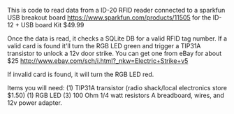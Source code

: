 This is code to read data from a ID-20 RFID reader connected to a sparkfun USB breakout board
https://www.sparkfun.com/products/11505 for the ID-12 + USB board Kit $49.99

Once the data is read, it checks a SQLite DB for a valid RFID tag number. If a valid card is 
found it'll turn the RGB LED green and trigger a TIP31A transistor to unlock a 12v door strike. 
You can get one from eBay for about $25 http://www.ebay.com/sch/i.html?_nkw=Electric+Strike+v5

If invalid card is found, it will turn the RGB LED red.

Items you will need:
(1) TIP31A transistor (radio shack/local electronics store $1.50)
(1) RGB LED
(3) 100 Ohm 1/4 watt resistors
A breadboard, wires, and 12v power adapter.
